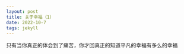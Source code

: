 ```yaml
---
layout: post
title: 关于幸福（1）
date: 2022-10-7
tags: jekyll   
---
```



只有当你真正的体会到了痛苦，你才回真正的知道平凡的幸福有多么的幸福



